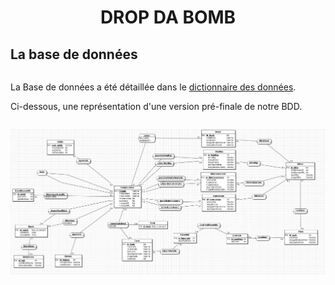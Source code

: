 <h1 align="center"> DROP DA BOMB </h1>

## La base de données

````
````

La Base de données a été détaillée dans le [dictionnaire des données](BDD_Dict_donnees.pdf).

Ci-dessous, une représentation d'une version pré-finale de notre BDD.

````

````

<p align="center">
    <img src="Images/BDD.jpg" width="600px"/>
</p>

````

````
